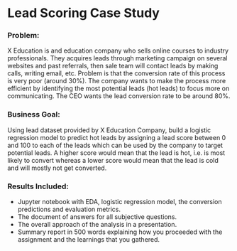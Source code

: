 # Lead Scoring Case Study

### Problem:
X Education is and education company who sells online courses to industry professionals. They acquires leads through marketing campaign on several websites and past referrals, then sale team will contact leads by making calls, writing email, etc. Problem is that the conversion rate of this process is very poor (around 30%). The company wants to make the process more efficient by identifying the most potential leads (hot leads) to focus more on communicating. The CEO wants the lead conversion rate to be around 80%.

### Business Goal:
Using lead dataset provided by X Education Company, build a logistic regression model to predict hot leads by assigning a lead score between 0 and 100 to each of the leads which can be used by the company to target potential leads. A higher score would mean that the lead is hot, i.e. is most likely to convert whereas a lower score would mean that the lead is cold and will mostly not get converted.

### Results Included:
* Jupyter notebook with EDA, logistic regression model, the conversion predictions and evaluation metrics.
* The document of answers for all subjective questions.
* The overall approach of the analysis in a presentation.
* Summary report in 500 words explaining how you proceeded with the assignment and the learnings that you gathered.

